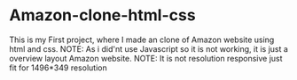 # Amazon-clone-html-css
This is my First project, where I made an clone of Amazon website using html and css.
NOTE: As i did'nt use Javascript so it is not working, it is just a overview layout Amazon website.
NOTE: It is not resolution responsive just fit for 1496*349 resolution
